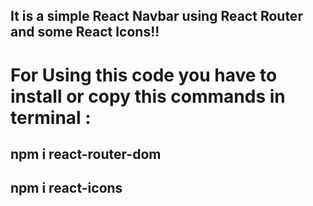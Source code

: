 ## It is a simple React Navbar using React Router and some React Icons!!


# For Using this code you have to install or copy this commands in terminal :

## npm i react-router-dom

## npm i react-icons
